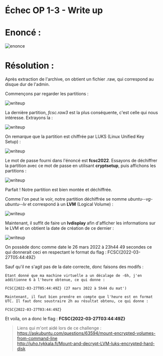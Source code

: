 # Échec OP 1-3 - Write up

# Enoncé :

![enonce](https://user-images.githubusercontent.com/66923124/167387637-7a432711-169b-4c72-9d4a-ac1b412e512b.PNG)

# Résolution :

Après extraction de l'archive, on obtient un fichier .raw, qui correspond au disque dur de l'admin.

Commençons par regarder les partitions :

![writeup](https://user-images.githubusercontent.com/66923124/167388800-30985def-3b28-4458-9415-5274d9e37256.png)

La dernière partition, <em>fcsc.raw3</em> est la plus conséquente, c'est celle qui nous intéresse. Extrayons la :

![writeup](https://user-images.githubusercontent.com/66923124/167389057-e1e8d328-c2f0-4940-acc3-cd0d40d3d280.png)

On remarque que la partition est chiffrée par LUKS (Linux Unified Key Setup) :

![writeup](https://user-images.githubusercontent.com/66923124/167389258-6629443d-6be5-4576-8b6e-5d1f0eb78b05.png)

Le mot de passe fourni dans l'énoncé est <strong>fcsc2022</strong>. Essayons de déchiffrer la partition avec ce mot de passe en utilisant <strong>cryptsetup</strong>, puis affichons les partitions :

![writeup](https://user-images.githubusercontent.com/66923124/167389551-192c2527-bea0-443a-8685-a26e5b5a6214.png)

Parfait ! Notre partition est bien montée et déchiffrée.

Comme l'on peut le voir, notre partition déchiffrée se nomme <em>ubuntu--vg-ubuntu--lv</em> et correspond à un <strong>LVM</strong> (Logical Volume) :

![writeup](https://user-images.githubusercontent.com/66923124/167390075-f1381b42-83f6-4fbd-bc41-fd9613744a68.png)

Maintenant, il suffit de faire un <strong>lvdisplay</strong> afin d'afficher les informations sur le LVM et on obtient la date de création de ce dernier :

![writeup](https://user-images.githubusercontent.com/66923124/167390538-5341ae7f-9e4f-44af-a2a3-89d35c8552c2.png)

On possède donc comme date le 26 mars 2022 à 23h44 49 secondes ce qui donnerait ceci en respectant le format du flag : FCSC{2022-03-27T05:44:49Z}

Sauf qu'il ne s'agit pas de la date correcte, donc faisons des modifs :

```
Etant donné que ma machine virtuelle a un décalage de -6h, j'en additionne 6 à l'heure obtenue, ce qui donne :

FCSC{2022-03-27T05:44:49Z} (27 mars 2022 à 5h44 du mat')

Maintenant, il faut bien prendre en compte que l'heure est en format UTC. Il faut donc soustraire 2h au résultat obtenu, ce qui donne :

FCSC{2022-03-27T03:44:49Z}
```

Et voila, on a donc le flag : <strong>FCSC{2022-03-27T03:44:49Z}</strong>


> Liens qui m'ont aidé lors de ce challenge : <br>
> https://askubuntu.com/questions/63594/mount-encrypted-volumes-from-command-line <br>
> http://juho.tykkala.fi/Mount-and-decrypt-LVM-luks-encrypted-hard-disk
